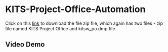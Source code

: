 # KITS-Project-Office-Automation

Click on this [link](https://drive.google.com/file/d/0B4qIdu7m7sgYN2oxMzhQclhOMDg/view?usp=sharing) to download the file zip file, which again has two files - zip file named KITS Project Office and kitsw_po.dmp file.

## Video Demo

